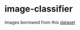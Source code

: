 # image-classifier

Images borrowed from this [dataset](https://www.kaggle.com/d4rklucif3r/cat-and-dogs)